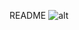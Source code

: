 README
![alt](https://github.com/jjrylearn/LCS-Schedule-chrome-extension/blob/master/screenshot.png)
